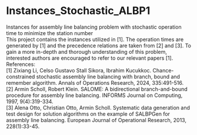 # Instances_Stochastic_ALBP1
Instances for assembly line balancing problem with stochastic operation time to minimize the station number  
This project contains the instances utilized in [1]. The operation times are generated by [1] and the precedence relations are taken from [2] and [3]. To gain a more in-depth and thorough understanding of this problem, interested authors are encouraged to refer to our relevant papers [1].  
References:  
[1] Zixiang Li, Celso Gustavo Stall Sikora, Ibrahim Kucukkoc. Chance-constrained stochastic assembly line balancing with branch, bound and remember algorithm. Annals of Operations Research, 2024, 335:491-516.  
[2] Armin Scholl, Robert Klein. SALOME: A bidirectional branch-and-bound procedure for assembly line balancing. INFORMS Journal on Computing, 1997, 9(4):319-334.  
[3] Alena Otto, Christian Otto, Armin Scholl. Systematic data generation and test design for solution algorithms on the example of SALBPGen for assembly line balancing. European Journal of Operational Research, 2013, 228(1):33-45.  


